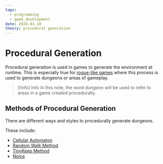 ```yaml
---
tags:
  - programming
  - game_development
date: 2024-01-10
theory: procedural generation
---
```

# Procedural Generation

Procedural generation is used in games to generate the environment at runtime.
This is especially true for [rogue-like games]() where this process is used to generate dungeons or areas of gameplay.

> [!info] Info
> In this note, the word *dungeon* will be used to refer to areas in a game created procedurally.

## Methods of Procedural Generation

There are different ways and styles to procedurally generate dungeons.

These include:

- [Cellular Automaton](https://en.wikipedia.org/wiki/Cellular_automaton)
- [Random Walk Method](https://dean-j-k-james.medium.com/procedural-cave-generation-with-random-walk-f05ccfa57557)
- [TinyKeep Method](https://www.reddit.com/r/gamedev/comments/1dlwc4/procedural_dungeon_generation_algorithm_explained/)
- [Noice](https://en.wikipedia.org/wiki/Perlin_noise)